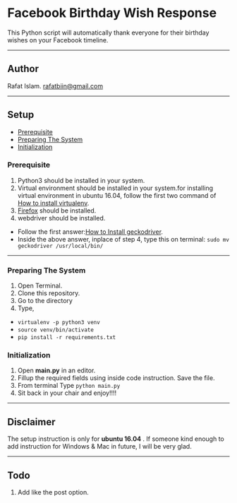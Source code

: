 # Facebook Birthday Wish Response

This Python script will automatically thank everyone for their birthday wishes on your Facebook timeline.

---

## Author
Rafat Islam.
<rafatbiin@gmail.com>

---

## Setup
- [Prerequisite](#Prerequisite)
- [Preparing The System](#Preparing-The-System)
- [Initialization](#Initialization)

### Prerequisite
1. Python3 should be installed in your system.
2. Virtual environment should be installed in your system.for installing virtual environment in ubuntu 16.04, follow the first two command of [How to install virtualenv](https://gist.github.com/Geoyi/d9fab4f609e9f75941946be45000632b).
3. [Firefox](https://www.mozilla.org/en-US/firefox/new/) should be installed.
4. webdriver should be installed.
  - Follow the first answer:[How to Install geckodriver](https://askubuntu.com/questions/870530/how-to-install-geckodriver-in-ubuntu).
  - Inside the above answer, inplace of step 4, type this on terminal: ```sudo mv geckodriver /usr/local/bin/```

---

### Preparing The System

1. Open Terminal.
2. Clone this repository.
3. Go to the directory
4. Type,
 - ```virtualenv -p python3 venv```
 - ```source venv/bin/activate```
 - ```pip install -r requirements.txt```


### Initialization

1. Open **main.py** in an editor.
2. Fillup the required fields using inside code instruction. Save the file.
3. From terminal Type ```python main.py``` 
4. Sit back in your chair and enjoy!!!!

---

## Disclaimer

The setup instruction is only for **ubuntu 16.04** .
If someone kind enough to add instruction for Windows & Mac in future, I will be very glad.

---

## Todo 

1. Add like the post option.
